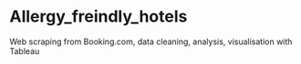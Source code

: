 # Allergy_freindly_hotels
Web scraping from Booking.com, data cleaning, analysis, visualisation with Tableau
